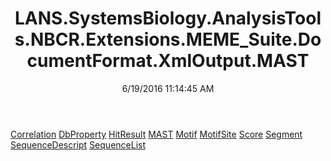 ﻿---
title: LANS.SystemsBiology.AnalysisTools.NBCR.Extensions.MEME_Suite.DocumentFormat.XmlOutput.MAST
date: 6/19/2016 11:14:45 AM
---

[Correlation](T-LANS.SystemsBiology.AnalysisTools.NBCR.Extensions.MEME_Suite.DocumentFormat.XmlOutput.MAST.Correlation.html)
[DbProperty](T-LANS.SystemsBiology.AnalysisTools.NBCR.Extensions.MEME_Suite.DocumentFormat.XmlOutput.MAST.DbProperty.html)
[HitResult](T-LANS.SystemsBiology.AnalysisTools.NBCR.Extensions.MEME_Suite.DocumentFormat.XmlOutput.MAST.HitResult.html)
[MAST](T-LANS.SystemsBiology.AnalysisTools.NBCR.Extensions.MEME_Suite.DocumentFormat.XmlOutput.MAST.MAST.html)
[Motif](T-LANS.SystemsBiology.AnalysisTools.NBCR.Extensions.MEME_Suite.DocumentFormat.XmlOutput.MAST.Motif.html)
[MotifSite](T-LANS.SystemsBiology.AnalysisTools.NBCR.Extensions.MEME_Suite.DocumentFormat.XmlOutput.MAST.MotifSite.html)
[Score](T-LANS.SystemsBiology.AnalysisTools.NBCR.Extensions.MEME_Suite.DocumentFormat.XmlOutput.MAST.Score.html)
[Segment](T-LANS.SystemsBiology.AnalysisTools.NBCR.Extensions.MEME_Suite.DocumentFormat.XmlOutput.MAST.Segment.html)
[SequenceDescript](T-LANS.SystemsBiology.AnalysisTools.NBCR.Extensions.MEME_Suite.DocumentFormat.XmlOutput.MAST.SequenceDescript.html)
[SequenceList](T-LANS.SystemsBiology.AnalysisTools.NBCR.Extensions.MEME_Suite.DocumentFormat.XmlOutput.MAST.SequenceList.html)
